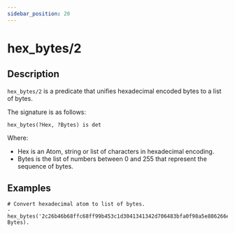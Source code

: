 ```yaml
---
sidebar_position: 20
---
```

[//]: # (This file is auto-generated. Please do not modify it yourself.)

# hex_bytes/2

## Description

`hex_bytes/2` is a predicate that unifies hexadecimal encoded bytes to a list of bytes.

The signature is as follows:

```text
hex_bytes(?Hex, ?Bytes) is det
```

Where:

- Hex is an Atom, string or list of characters in hexadecimal encoding.
- Bytes is the list of numbers between 0 and 255 that represent the sequence of bytes.

## Examples

```text
# Convert hexadecimal atom to list of bytes.
- hex_bytes('2c26b46b68ffc68ff99b453c1d3041341342d706483bfa0f98a5e886266e7ae', Bytes).
```
